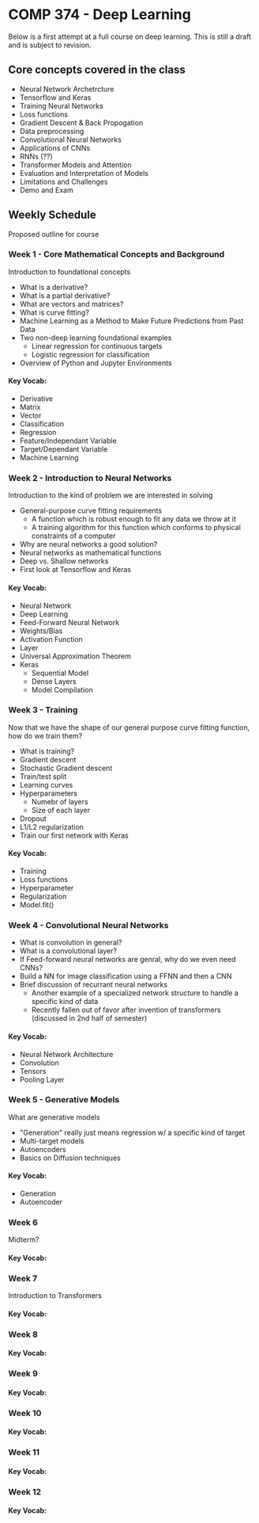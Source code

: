 # COMP 374 - Deep Learning


Below is a first attempt at a full course on deep learning.
This is still a draft and is subject to revision.


## Core concepts covered in the class

* Neural Network Archetrcture
* Tensorflow and Keras
* Training Neural Networks
* Loss functions
* Gradient Descent & Back Propogation
* Data preprocessing
* Convolutional Neural Networks
* Applications of CNNs
* RNNs (??)
* Transformer Models and Attention
* Evaluation and Interpretation of Models
* Limitations and Challenges
* Demo and Exam



## Weekly Schedule

Proposed outline for course

### Week 1 - Core Mathematical Concepts and Background

Introduction to foundational concepts
* What is a derivative?
* What is a partial derivative?
* What are vectors and matrices?
* What is curve fitting?
* Machine Learning as a Method to Make Future Predictions from Past Data
* Two non-deep learning foundational examples
    * Linear regression for continuous targets
    * Logistic regression for classification
* Overview of Python and Jupyter Environments

#### Key Vocab:

* Derivative
* Matrix
* Vector
* Classification
* Regression
* Feature/Independant Variable
* Target/Dependant Variable
* Machine Learning

### Week 2 - Introduction to Neural Networks

Introduction to the kind of problem we are interested in solving
* General-purpose curve fitting requirements
    * A function which is robust enough to fit any data we throw at it
    * A training algorithm for this function which conforms to physical constraints of a computer
* Why are neural networks a good solution?
* Neural networks as mathematical functions
* Deep vs. Shallow networks
* First look at Tensorflow and Keras


#### Key Vocab:

* Neural Network
* Deep Learning
* Feed-Forward Neural Network
* Weights/Bias
* Activation Function 
* Layer
* Universal Approximation Theorem
* Keras
    * Sequential Model
    * Dense Layers
    * Model Compilation

### Week 3 - Training

Now that we have the shape of our general purpose curve fitting function, how do we train them?

* What is training?
* Gradient descent
* Stochastic Gradient descent
* Train/test split
* Learning curves
* Hyperparameters 
    * Numebr of layers
    * Size of each layer
* Dropout
* L1/L2 regularization    
* Train our first network with Keras

#### Key Vocab:

* Training
* Loss functions
* Hyperparameter
* Regularization
* Model.fit()

### Week 4 - Convolutional Neural Networks

* What is convolution in general?
* What is a convolutional layer?
* If Feed-forward neural networks are genral, why do we even need CNNs?
* Build a NN for image classification using a FFNN and then a CNN
* Brief discussion of recurrant neural networks
    * Another example of a specialized network structure to handle a specific kind of data
    * Recently fallen out of favor after invention of transformers (discussed in 2nd half of semester)
   
#### Key Vocab:

* Neural Network Architecture
* Convolution
* Tensors
* Pooling Layer


### Week 5 - Generative Models

What are generative models

* "Generation" really just means regression w/ a specific kind of target
* Multi-target models
* Autoencoders
* Basics on Diffusion techniques

#### Key Vocab:

* Generation
* Autoencoder

### Week 6

Midterm?

#### Key Vocab:

### Week 7

Introduction to Transformers


#### Key Vocab:


### Week 8

#### Key Vocab:

### Week 9
#### Key Vocab:
### Week 10
#### Key Vocab:
### Week 11
#### Key Vocab:
### Week 12
#### Key Vocab:


